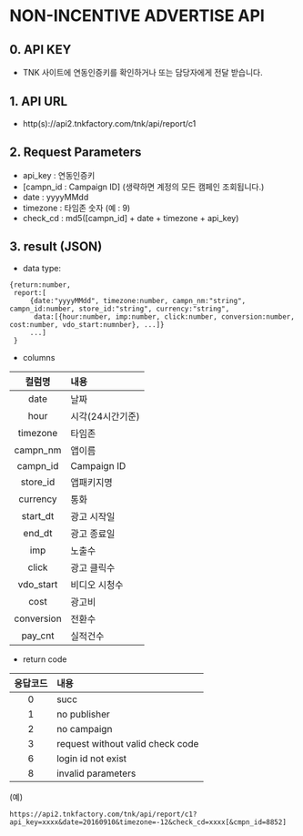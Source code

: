 # NON-INCENTIVE ADVERTISE API
## 0. API KEY
   -  TNK 사이트에 연동인증키를 확인하거나 또는  담당자에게 전달 받습니다.

## 1. API URL
  - http(s)://api2.tnkfactory.com/tnk/api/report/c1

## 2. Request Parameters
   - api_key : 연동인증키
   - [campn_id : Campaign ID] (생략하면 계정의 모든 캠페인 조회됩니다.)
   - date : yyyyMMdd
   - timezone : 타임존 숫자 (예 : 9)
  - check_cd : md5([campn_id] + date + timezone + api_key)

## 3. result (JSON)
  - data type:
```
{return:number,  
 report:[
     {date:"yyyyMMdd", timezone:number, campn_nm:"string", campn_id:number, store_id:"string", currency:"string", 
      data:[{hour:number, imp:number, click:number, conversion:number, cost:number, vdo_start:numnber}, ...]}
     ...]
 }
```

  - columns

|컬럼명| 내용|
|:--:|:--|
 | date | 날짜 |
 | hour | 시각(24시간기준) |
 | timezone | 타임존 |
 | campn_nm | 앱이름 |
 | campn_id | Campaign ID |
 | store_id | 앱패키지명 |
 | currency | 통화 |
 | start_dt | 광고 시작일 |
 | end_dt| 광고 종료일 |
 | imp | 노출수 |
 | click |  광고 클릭수 |
 | vdo_start | 비디오 시청수 |
 | cost | 광고비 |
 | conversion | 전환수 |
 | pay_cnt | 실적건수 |

   
  - return code

|응답코드| 내용|
|:--:|:--|
|  0 | succ |
|  1 | no publisher |
|  2 | no campaign |
|  3 | request without valid check code |
|  6 | login id not exist |
|  8 | invalid parameters |

(예)
```
https://api2.tnkfactory.com/tnk/api/report/c1?api_key=xxxx&date=20160910&timezone=-12&check_cd=xxxx[&cmpn_id=8852]
```
